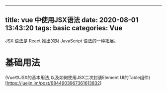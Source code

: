 <!--
 * @Description: 
 * @Author: 小鬼
 * @Date: 2020-08-03 09:46:00
 * @LastEditTime: 2020-08-03 11:53:47
 * @LastEditors: 小鬼
-->
---
title: vue 中使用JSX语法
date: 2020-08-01 13:43:20
tags: basic
categories: Vue
---

JSX 语法是 React 推出的对 JavaScript 语法的一种拓展。

# 基础用法




(Vue中JSX的基本用法,以及如何使用JSX二次封装Element UI的Table组件)[https://juejin.im/post/6844903967361613832]